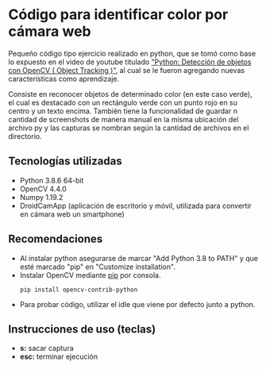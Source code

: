 # Código para identificar color por cámara web
 
Pequeño código tipo ejercicio realizado en python, que se tomó como base lo expuesto en el video de youtube titulado ["Python: Detección de objetos con OpenCV ( Object Tracking )"](https://youtu.be/CppgV8inf7g), al cual se le fueron agregando nuevas características como aprendizaje.

Consiste en reconocer objetos de determinado color (en este caso verde), el cual es destacado con un rectángulo verde con un punto rojo en su centro y un texto encima. También tiene la funcionalidad de guardar n cantidad de screenshots de manera manual en la misma ubicación del archivo py y las capturas se nombran según la cantidad de archivos en el directorio. 

## Tecnologías utilizadas
- Python 3.8.6 64-bit
- OpenCV 4.4.0
- Numpy 1.19.2
- DroidCamApp (aplicación de escritorio y móvil, utilizada para convertir en cámara web un smartphone)

## Recomendaciones
- Al instalar python asegurarse de marcar "Add Python 3.8 to PATH" y que esté marcado "pip" en "Customize installation".
- Instalar OpenCV mediante [pip](https://pypi.org/project/opencv-contrib-python/) por consola.
  ```
  pip install opencv-contrib-python
  ```
- Para probar código, utilizar el idle que viene por defecto junto a python.

## Instrucciones de uso (teclas)
- **s:** sacar captura
- **esc:** terminar ejecución



